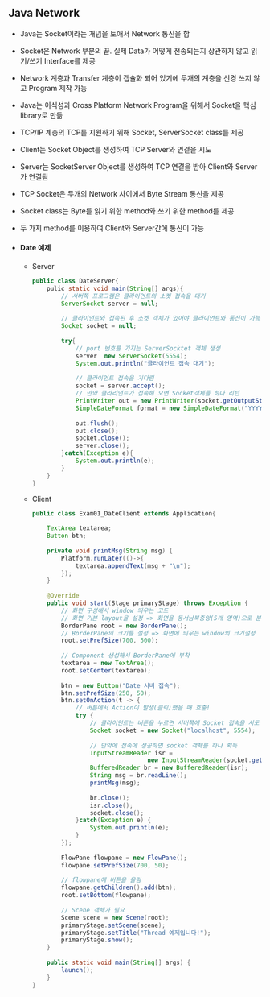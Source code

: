 ## Java Network

- Java는 Socket이라는 개념을 토애서 Network 통신을 함
- Socket은 Network 부분의 끝. 실제 Data가 어떻게 전송되는지 상관하지 않고 읽기/쓰기 Interface를 제공
- Network 계층과 Transfer 계층이 캡슐화 되어 있기에 두개의 계층을 신경 쓰지 않고 Program 제작 가능
- Java는 이식성과 Cross Platform Network Program을 위해서 Socket을 핵심 library로 만듦
- TCP/IP 계층의 TCP를 지원하기 위해 Socket, ServerSocket class를 제공
- Client는 Socket Object를 생성하여 TCP Server와 연결을 시도
- Server는 SocketServer Object를 생성하여 TCP 연결을 받아 Client와 Server가 연결됨
- TCP Socket은 두개의 Network 사이에서 Byte Stream 통신을 제공
- Socket class는 Byte를 읽기 위한 method와 쓰기 위한 method를 제공
- 두 가지 method를 이용하여 Client와 Server간에 통신이 가능



- #### Date 예제

  - Server

    ```java
    public class DateServer{
        pulic static void main(String[] args){
            // 서버쪽 프로그램은 클라이언트의 소켓 접속을 대기
            ServerSocket server = null;
            
            // 클라이언트와 접속된 후 소켓 객체가 있어야 클라이언트와 통신이 가능
            Socket socket = null;
            
            try{
                // port 번호를 가지는 ServerSocktet 객체 생성
                server  new ServerSocket(5554);
                System.out.println("클라이언트 접속 대기");
                
                // 클라이언트 접속을 기다림
                socket = server.accept();
                // 만약 클라리언트가 접속해 오면 Socket객체를 하나 리턴
                PrintWriter out = new PrintWriter(socket.getOutputStream());
                SimpleDateFormat format = new SimpleDateFormat("YYYY-MM-dd");
                
                out.flush();
                out.close();
                socket.close();
                server.close();
            }catch(Exception e){
                System.out.println(e);
            }
        }
    }
    ```

  - Client

    ```java
    public class Exam01_DateClient extends Application{
    	
    	TextArea textarea;
    	Button btn;
    	
    	private void printMsg(String msg) {
    		Platform.runLater(()->{
    			textarea.appendText(msg + "\n");
    		});
    	}
    	
    	@Override
    	public void start(Stage primaryStage) throws Exception {
    		// 화면 구성해서 window 띄우는 코드
    		// 화면 기본 layout을 설정 => 화면을 동서남북중앙(5개 영역)으로 분리
    		BorderPane root = new BorderPane();
    		// BorderPane의 크기를 설정 => 화면에 띄우는 window의 크기설정
    		root.setPrefSize(700, 500);
    		
    		// Component 생성해서 BorderPane에 부착
    		textarea = new TextArea();
    		root.setCenter(textarea);
    		
    		btn = new Button("Date 서버 접속");
    		btn.setPrefSize(250, 50);
    		btn.setOnAction(t -> {
    			// 버튼에서 Action이 발생(클릭)했을 때 호출!
    			try {
    				// 클라이언트는 버튼을 누르면 서버쪽에 Socket 접속을 시도
    				Socket socket = new Socket("localhost", 5554);
    				
    				// 만약에 접속에 성공하면 socket 객체를 하나 획득
    				InputStreamReader isr = 
                        			new InputStreamReader(socket.getInputStream());
    				BufferedReader br = new BufferedReader(isr);
    				String msg = br.readLine();
    				printMsg(msg);
    				
    				br.close();
    				isr.close();
    				socket.close();
    			}catch(Exception e) {
    				System.out.println(e);
    			}
    		});
    		
    		FlowPane flowpane = new FlowPane();
    		flowpane.setPrefSize(700, 50);
    		
    		// flowpane에 버튼을 올림
    		flowpane.getChildren().add(btn);
    		root.setBottom(flowpane);
    		
    		// Scene 객체가 필요
    		Scene scene = new Scene(root);
    		primaryStage.setScene(scene);
    		primaryStage.setTitle("Thread 예제입니다!");
    		primaryStage.show();
    	}
    	
    	public static void main(String[] args) {
    		launch();
    	}
    }
    ```